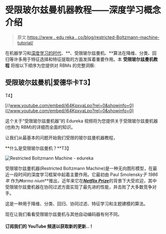 # 受限玻尔兹曼机器教程——深度学习概念介绍

> 原文:[https://www . edu reka . co/blog/restricted-Boltzmann-machine-tutorial/](https://www.edureka.co/blog/restricted-boltzmann-machine-tutorial/)

在机器学习和[深度学习的时代](https://www.edureka.co/ai-deep-learning-with-tensorflow)、**、受限玻尔兹曼机、**算法在降维、分类、回归等许多用于特征选择和特征提取的方面发挥着重要作用。本 **受限玻尔兹曼机教程** 将按以下顺序为您提供对 RBMs 的完整洞察:

## **受限玻尔兹曼机|爱德华卡T3】**

T4】

[//www.youtube.com/embed/i64KpxyaLpo?rel=0&showinfo=0](//www.youtube.com/embed/i64KpxyaLpo?rel=0&showinfo=0)

这个关于“受限玻尔兹曼机器”的 Edureka 视频将为您提供关于受限玻尔兹曼机器(也称为 RBM)的详细而全面的知识。

让我们从最基本的问题开始我们受限的玻尔兹曼机器教程，

**什么是受限玻尔兹曼机？**T3】

![Restricted Boltzmann Machine - edureka](../Images/67be25fd237662446f1e2e79edfcb95e.png)

受限玻尔兹曼机器(Restricted Boltzmann Machine)是一种无向图形模型，在最近一段时间的深度学习框架中起着主要作用。它最初由 Paul Smolensky*于 1986 年* 作为***H****armo nium***推出，近年来它在[***Netflix Prize***](https://en.wikipedia.org/wiki/Netflix_Prize)的背景下大受欢迎，其中受限玻尔兹曼机器在协同过滤方面实现了最先进的性能，并击败了大多数竞争对手。

这是一种用于降维、分类、回归、协同过滤、特征学习和主题建模的算法。

现在让我们看看受限玻尔兹曼机与其他自动编码器有何不同。

#### 订阅我们的 YouTube 频道以获取新的更新..！